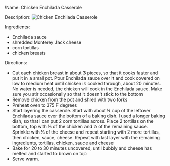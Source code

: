 !Name: Chicken Enchilada Casserole

Description:
![Chicken Enchilada Casserole](https://www.themealdb.com/images/media/meals/qtuwxu1468233098.jpg "Chicken Enchilada Casserole")

Ingredients:
- Enchilada sauce
- shredded Monterey Jack cheese
- corn tortillas
- chicken breasts

Directions:
- Cut each chicken breast in about 3 pieces, so that it cooks faster and put it in a small pot. Pour Enchilada sauce over it and cook covered on low to medium heat until chicken is cooked through, about 20 minutes. No water is needed, the chicken will cook in the Enchilada sauce. Make sure you stir occasionally so that it doesn't stick to the bottom
- Remove chicken from the pot and shred with two forks
- Preheat oven to 375 F degrees
- Start layering the casserole. Start with about ¼ cup of the leftover Enchilada sauce over the bottom of a baking dish. I used a longer baking dish, so that I can put 2 corn tortillas across. Place 2 tortillas on the bottom, top with ⅓ of the chicken and ⅓ of the remaining sauce. Sprinkle with ⅓ of the cheese and repeat starting with 2 more tortillas, then chicken, sauce, cheese. Repeat with last layer with the remaining ingredients, tortillas, chicken, sauce and cheese
- Bake for 20 to 30 minutes uncovered, until bubbly and cheese has melted and started to brown on top
- Serve warm.
